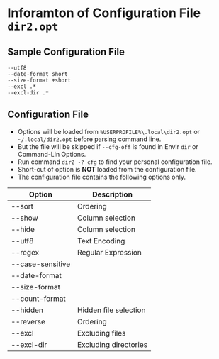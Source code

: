 # Inforamton of Configuration File ```dir2.opt```

## Sample Configuration File

```
--utf8
--date-format short
--size-format +short
--excl .*
--excl-dir .*
```

## Configuration File
* Options will be loaded from ```%USERPROFILE%\.local\dir2.opt``` or ```~/.local/dir2.opt``` before parsing command line.
* But the file will be skipped if ```--cfg-off``` is found in Envir ```dir``` or Command-Lin Options.
* Run command ```dir2 -? cfg``` to find your personal configuration file.
* Short-cut of option is **NOT** loaded from the configuration file.
* The configuration file contains the following options only.

| Option | Description |
| --- | ---- |
| --sort | Ordering |
| --show | Column selection |
| --hide | Column selection |
| --utf8 | Text Encoding |
| --regex | Regular Expression |
| --case-sensitive | |
| --date-format | |
| --size-format | |
| --count-format | |
| --hidden | Hidden file selection |
| --reverse | Ordering |
| --excl | Excluding files |
| --excl-dir | Excluding directories |
